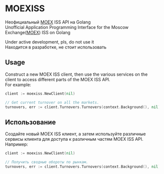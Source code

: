 # MOEXISS

Неофициальный [MOEX](https://iss.moex.com/iss/reference/) ISS API на Golang  
Unofficial Application Programming Interface for the Moscow Exchange([MOEX](https://iss.moex.com/iss/reference/)) ISS on Golang 

Under active development, pls, do not use it  
Находится в разработке, не стоит использовать

## Usage ##

Construct a new MOEX ISS client, then use the various services on the client to
access different parts of the MOEX ISS API.  
For example:

```go
client := moexiss.NewClient(nil)

// Get current turnover on all the markets.
turnovers, err := client.Turnovers.Turnovers(context.Background(), nil)
```

## Использование ##

Создайте новый MOEX ISS клиент, а затем используйте различные сервисы клиента 
для доступа к различным частям MOEX ISS API.  
Например:

```go
client := moexiss.NewClient(nil)

// Получить сводные обороты по рынкам.
turnovers, err := client.Turnovers.Turnovers(context.Background(), nil)
```
